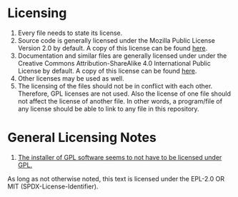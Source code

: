 # Licensing
1. Every file needs to state its license.
1. Source code is generally licensed under the Mozilla Public License Version 2.0 by default.
   A copy of this license can be found [here](../license/license.mpl.2.0.txt).
1. Documentation and similar files are generally licensed under under the Creative Commons Attribution-ShareAlike 4.0 International Public License by default.
   A copy of this license can be found [here](../license/license.cc.by.sa.4.txt).
1. Other licenses may be used as well.
1. The licensing of the files should  not be in conflict with each other.
   Therefore, GPL licenses are not used.
   Also the license of one file should not affect the license of another file.
   In other words, a program/file of any license should be able to link to any file in this repository.

# General Licensing Notes
1. [The installer of GPL software seems to not have to be licensed under GPL.](https://www.gnu.org/licenses/gpl-faq.html#GPLCompatInstaller)

As long as not otherwise noted,
this text is licensed under the EPL-2.0 OR MIT (SPDX-License-Identifier).
